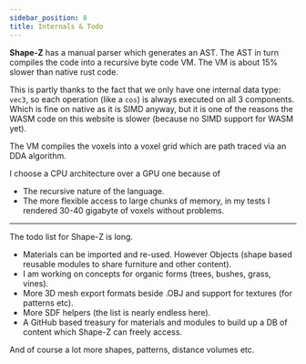 ```yaml
---
sidebar_position: 8
title: Internals & Todo
---
```


**Shape-Z** has a manual parser which generates an AST. The AST in turn compiles the code into a recursive byte code VM. The VM is about 15% slower than native rust code.

This is partly thanks to the fact that we only have one internal data type: `vec3`, so each operation (like a `cos`) is always executed on all 3 components. Which is fine on native as it is SIMD anyway, but it is one of the reasons the WASM code on this website is slower (because no SIMD support for WASM yet).

The VM compiles the voxels into a voxel grid which are path traced via an DDA algorithm.

I choose a CPU architecture over a GPU one because of

* The recursive nature of the language.
* The more flexible access to large chunks of memory, in my tests I rendered 30-40 gigabyte of voxels without problems.

---

The todo list for Shape-Z is long.

* Materials can be imported and re-used. However Objects (shape based reusable modules to share furniture and other content).
* I am working on concepts for organic forms (trees, bushes, grass, vines).
* More 3D mesh export formats beside .OBJ and support for textures (for patterns etc).
* More SDF helpers (the list is nearly endless here).
* A GitHub based treasury for materials and modules to build up a DB of content which Shape-Z can freely access.

And of course a lot more shapes, patterns, distance volumes etc.
